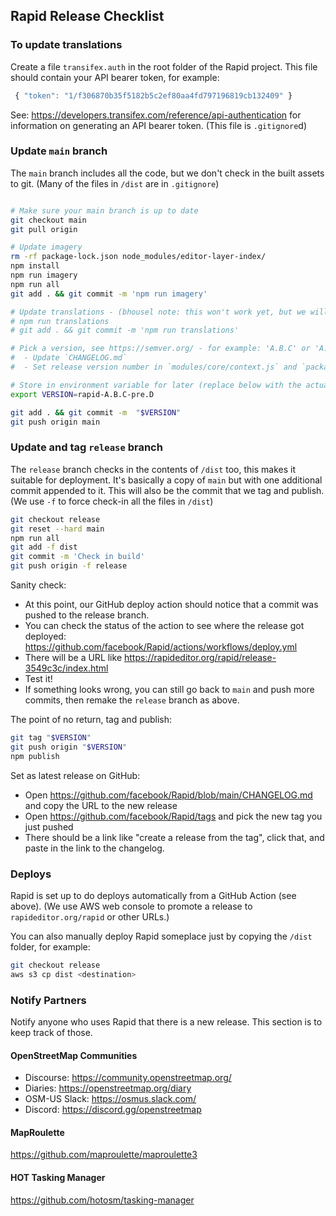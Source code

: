 ## **Rapid** Release Checklist

### To update translations

Create a file `transifex.auth` in the root folder of the Rapid project.
This file should contain your API bearer token, for example:
```js
 { "token": "1/f306870b35f5182b5c2ef80aa4fd797196819cb132409" }
```
See: https://developers.transifex.com/reference/api-authentication for information on generating an API bearer token.
(This file is `.gitignore`d)


### Update `main` branch

The `main` branch includes all the code, but we don't check in the built assets to git.
(Many of the files in `/dist` are in `.gitignore`)

```bash

# Make sure your main branch is up to date
git checkout main
git pull origin

# Update imagery
rm -rf package-lock.json node_modules/editor-layer-index/
npm install
npm run imagery
npm run all
git add . && git commit -m 'npm run imagery'

# Update translations - (bhousel note: this won't work yet, but we will fix it soon)
# npm run translations
# git add . && git commit -m 'npm run translations'

# Pick a version, see https://semver.org/ - for example: 'A.B.C' or 'A.B.C-pre.D'
#  - Update `CHANGELOG.md`
#  - Set release version number in `modules/core/context.js` and `package.json`

# Store in environment variable for later (replace below with the actual version)
export VERSION=rapid-A.B.C-pre.D

git add . && git commit -m  "$VERSION"
git push origin main

```


### Update and tag `release` branch

The `release` branch checks in the contents of `/dist` too, this makes it suitable for deployment.
It's basically a copy of `main` but with one additional commit appended to it.
This will also be the commit that we tag and publish.
(We use `-f` to force check-in all the files in `/dist`)

```bash
git checkout release
git reset --hard main
npm run all
git add -f dist
git commit -m 'Check in build'
git push origin -f release
```

Sanity check:
- At this point, our GitHub deploy action should notice that a commit was pushed to the release branch.
- You can check the status of the action to see where the release got deployed:
  https://github.com/facebook/Rapid/actions/workflows/deploy.yml
- There will be a URL like https://rapideditor.org/rapid/release-3549c3c/index.html
- Test it!
- If something looks wrong, you can still go back to `main` and push more commits, then remake the `release` branch as above.


The point of no return, tag and publish:
```bash
git tag "$VERSION"
git push origin "$VERSION"
npm publish
```

Set as latest release on GitHub:
- Open https://github.com/facebook/Rapid/blob/main/CHANGELOG.md and copy the URL to the new release
- Open https://github.com/facebook/Rapid/tags and pick the new tag you just pushed
- There should be a link like "create a release from the tag", click that, and paste in the link to the changelog.


### Deploys

Rapid is set up to do deploys automatically from a GitHub Action (see above).
(We use AWS web console to promote a release to `rapideditor.org/rapid` or other URLs.)

You can also manually deploy Rapid someplace just by copying the `/dist` folder, for example:

```bash
git checkout release
aws s3 cp dist <destination>
```

### Notify Partners

Notify anyone who uses Rapid that there is a new release.
This section is to keep track of those.

#### OpenStreetMap Communities
- Discourse: https://community.openstreetmap.org/
- Diaries:  https://openstreetmap.org/diary
- OSM-US Slack:  https://osmus.slack.com/
- Discord: https://discord.gg/openstreetmap

#### MapRoulette
https://github.com/maproulette/maproulette3

#### HOT Tasking Manager
https://github.com/hotosm/tasking-manager

